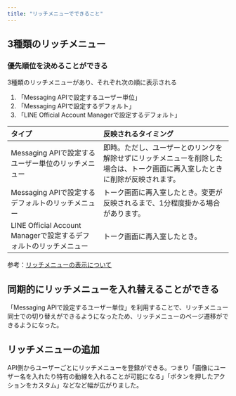 ```yaml
---
title: "リッチメニューでできること"
---
```


## 3種類のリッチメニュー
### 優先順位を決めることができる
3種類のリッチメニューがあり、それぞれ次の順に表示される

1. 「Messaging APIで設定するユーザー単位」
2. 「Messaging APIで設定するデフォルト」
3. 「LINE Official Account Managerで設定するデフォルト」

| タイプ | 反映されるタイミング |
| :--- | :--- |
| Messaging APIで設定するユーザー単位のリッチメニュー | 即時。ただし、ユーザーとのリンクを解除せずにリッチメニューを削除した場合は、トーク画面に再入室したときに削除が反映されます。 |
| Messaging APIで設定するデフォルトのリッチメニュー | トーク画面に再入室したとき。変更が反映されるまで、1分程度掛かる場合があります。 |
| LINE Official Account Managerで設定するデフォルトのリッチメニュー | トーク画面に再入室したとき。 |

参考：[リッチメニューの表示について](https://developers.line.biz/ja/docs/messaging-api/using-rich-menus/#rich-menu-display)

## 同期的にリッチメニューを入れ替えることができる
「Messaging APIで設定するユーザー単位」を利用することで、リッチメニュー同士での切り替えができるようになったため、リッチメニューのページ遷移ができるようになった。

## リッチメニューの追加
API側からユーザーごとにリッチメニューを登録ができる。つまり「画像にユーザー名を入れたり特有の動線を入れることが可能になる」「ボタンを押したアクションをカスタム」などなど幅が広がりました。